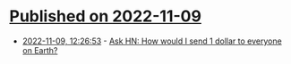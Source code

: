 # [Published on 2022-11-09](index.md)

* [2022-11-09, 12:26:53](https://news.ycombinator.com/item?id=33530583) - [Ask HN: How would I send 1 dollar to everyone on Earth?](https://news.ycombinator.com/item?id=33530583)
